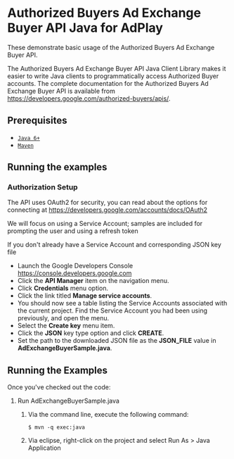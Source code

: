 # Authorized Buyers Ad Exchange Buyer API Java for AdPlay
These demonstrate basic usage of the Authorized Buyers Ad Exchange
Buyer API.

The Authorized Buyers Ad Exchange Buyer API Java Client Library makes it
easier to write Java clients to programmatically access Authorized Buyer
accounts. The complete documentation for the Authorized Buyers Ad Exchange
Buyer API is available from <https://developers.google.com/authorized-buyers/apis/>.

## Prerequisites
- [`Java 6+`](http://java.com)
- [`Maven`](http://maven.apache.org)


## Running the examples

### Authorization Setup
The API uses OAuth2 for security, you can read about the options for connecting
 at <https://developers.google.com/accounts/docs/OAuth2>

We will focus on using a Service Account; samples are included for prompting
 the user and using a refresh token

If you don't already have a Service Account and corresponding JSON key file

 * Launch the Google Developers Console <https://console.developers.google.com>
 * Click the **API Manager** item on the navigation menu.
 * Click **Credentials** menu option.
 * Click the link titled **Manage service accounts**.
 * You should now see a table listing the Service Accounts associated with the
  current project. Find the Service Account you had been using previously, and
  open the menu.
 * Select the **Create key** menu item.
 * Click the **JSON** key type option and click **CREATE**.
 * Set the path to the downloaded JSON file as the **JSON_FILE** value in
  **AdExchangeBuyerSample.java**.

## Running the Examples

Once you've checked out the code:

1. Run AdExchangeBuyerSample.java
    1. Via the command line, execute the following command:

        ```Batchfile
        $ mvn -q exec:java
        ```
    2. Via eclipse, right-click on the project and select Run As > Java
    Application


